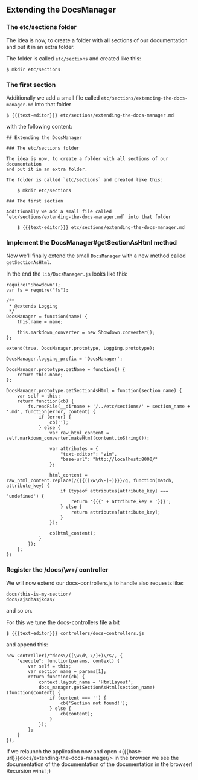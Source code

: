 ## Extending the DocsManager

### The etc/sections folder

The idea is now, to create a folder with all sections of our documentation
and put it in an extra folder.

The folder is called `etc/sections` and created like this:

    $ mkdir etc/sections

### The first section

Additionally we add a small file called
`etc/sections/extending-the-docs-manager.md` into that folder

    $ {{{text-editor}}} etc/sections/extending-the-docs-manager.md

with the following content:

    ## Extending the DocsManager

    ### The etc/sections folder
    
    The idea is now, to create a folder with all sections of our documentation
    and put it in an extra folder.
    
    The folder is called `etc/sections` and created like this:
    
        $ mkdir etc/sections
    
    ### The first section
    
    Additionally we add a small file called
    `etc/sections/extending-the-docs-manager.md` into that folder
    
        $ {{{text-editor}}} etc/sections/extending-the-docs-manager.md


### Implement the DocsManager#getSectionAsHtml method

Now we'll finally extend the small `DocsManager` with a new method called
`getSectionAsHtml`.

In the end the `lib/DocsManager.js` looks like this:

    require("Showdown");
    var fs = require("fs");
    
    /**
     * @extends Logging
     */
    DocsManager = function(name) {
        this.name = name;
        
        this.markdown_converter = new Showdown.converter();
    };
    
    extend(true, DocsManager.prototype, Logging.prototype);
    
    DocsManager.logging_prefix = 'DocsManager';
    
    DocsManager.prototype.getName = function() {
        return this.name;
    };
    
    DocsManager.prototype.getSectionAsHtml = function(section_name) {
        var self = this;
        return function(cb) {
            fs.readFile(__dirname + '/../etc/sections/' + section_name + '.md', function(error, content) {
                if (error) {
                    cb('');
                } else {
                    var raw_html_content = self.markdown_converter.makeHtml(content.toString());
                    
                    var attributes = {
                        "text-editor": "vim",
                        "base-url": "http://localhost:8000/"
                    };
                    
                    html_content = raw_html_content.replace(/{{{([\w\d\-]+)}}}/g, function(match, attribute_key) {
                        if (typeof attributes[attribute_key] === 'undefined') {
                            return '{{{' + attribute_key + '}}}';
                        } else {
                            return attributes[attribute_key];
                        }
                    });
                    
                    cb(html_content);
                }
            });
        };
    };


### Register the /docs/\w+/ controller

We will now extend our docs-controllers.js to handle also requests like:

    docs/this-is-my-section/
    docs/ajsdhasjkdas/
    
and so on.

For this we tune the docs-controllers file a bit

    $ {{{text-editor}}} controllers/docs-controllers.js

and append this:

    new Controller(/^docs\/([\w\d\-\/]+)\/$/, {
        "execute": function(params, context) {
            var self = this;
            var section_name = params[1];
            return function(cb) {
                context.layout_name = 'HtmlLayout';
                docs_manager.getSectionAsHtml(section_name)(function(content) {
                    if (content === '') {
                        cb('Section not found!');
                    } else {
                        cb(content);
                    }
                });
            };
        }
    });

If we relaunch the application now and open
<{{{base-url}}}docs/extending-the-docs-manager/> in the browser we see
the documentation of the documentation of the documentation in the browser!
Recursion wins! ;)